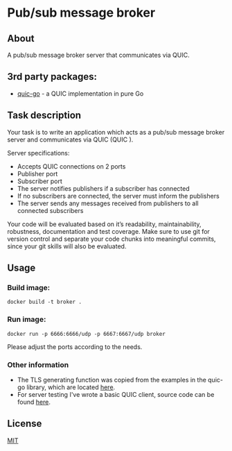 # Pub/sub message broker
## About
A pub/sub message broker server that communicates via QUIC.

## 3rd party packages:
- [quic-go](https://pkg.go.dev/github.com/lucas-clemente/quic-go) - a QUIC implementation in pure Go

## Task description
Your task is to write an application which acts as a pub/sub message broker server and communicates via QUIC (QUIC ).

Server specifications:

- Accepts QUIC connections on 2 ports
- Publisher port
- Subscriber port
- The server notifies publishers if a subscriber has connected
- If no subscribers are connected, the server must inform the publishers
- The server sends any messages received from publishers to all connected subscribers

Your code will be evaluated based on it’s readability, maintainability, robustness, documentation and test coverage. Make sure to use git for version control and separate your code chunks into meaningful commits, since your git skills will also be evaluated.

## Usage
### Build image:
```
docker build -t broker .
```

### Run image:
```
docker run -p 6666:6666/udp -p 6667:6667/udp broker
```

Please adjust the ports according to the needs.

### Other information
- The TLS generating function was copied from the examples in the quic-go library, which are located [here](https://github.com/quic-go/quic-go/blob/d3c5f389d44797108a1bee7e06d5b92434c26d6d/example/echo/echo.go#L99C39-L99C39).
- For server testing I've wrote a basic QUIC client, source code can be found [here](https://github.com/austgal/pubsub_client).

## License
[MIT](https://choosealicense.com/licenses/mit/)